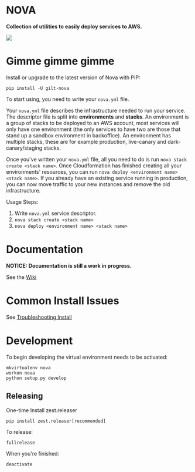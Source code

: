 NOVA
================

**Collection of utilities to easily deploy services to AWS.**


![](http://i.imgur.com/1g6RV2E.gif)

# Gimme gimme gimme

Install or upgrade to the latest version of Nova with PIP:

    pip install -U gilt-nova

To start using, you need to write your `nova.yml` file.

Your `nova.yml` file describes the infrastructure needed to run your service. The descriptor file is split into __environments__ and __stacks__. An environment is a group of stacks to be deployed to an AWS account, most services will only have one environment (the only services to have two are those that stand up a sandbox environment in backoffice). An environment has multiple stacks, these are for example production, live-canary and dark-canary/staging stacks.

Once you've written your `nova.yml` file, all you need to do is run `nova stack create <stack name>`. Once Cloudformation has finished creating all your environments' resources, you can run `nova deploy <environment name> <stack name>`. If you already have an existing service running in production, you can now move traffic to your new instances and remove the old infrastructure.

Usage Steps:

1. Write `nova.yml` service descriptor.
2. `nova stack create <stack name>`
3. `nova deploy <environment name> <stack name>`


# Documentation

__NOTICE: Documentation is still a work in progress.__

See the [Wiki](https://github.com/gilt/nova/wiki)

# Common Install Issues

See [Troubleshooting Install](TROUBLESHOOTING_INSTALL.md)


# Development

To begin developing the virtual environment needs to be activated:

    mkvirtualenv nova
    workon nova
    python setup.py develop
    
## Releasing

One-time Install zest.releaser

    pip install zest.releaser[recommended]

To release:

    fullrelease

When you're finished:

    deactivate
